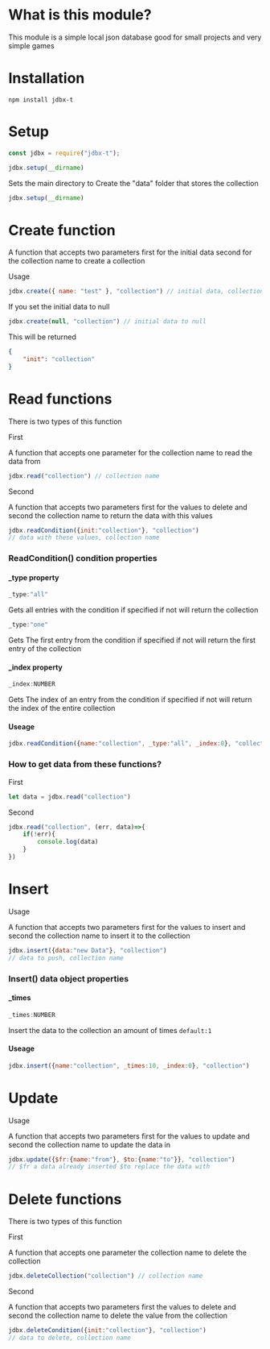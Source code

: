# What is this module?

This module is a simple local json database good for small projects and very simple games

# Installation

`npm install jdbx-t`

# Setup

```js
const jdbx = require("jdbx-t");

jdbx.setup(__dirname)
```

Sets the main directory to Create the "data" folder that stores the collection

```js
jdbx.setup(__dirname)
```

# Create function

A function that accepts two parameters first for the initial data second for the collection name to create a collection

Usage 

```js
jdbx.create({ name: "test" }, "collection") // initial data, collection name
```

If you set the initial data to null

```js
jdbx.create(null, "collection") // initial data to null
```

This will be returned

```json
{
    "init": "collection"
}
```

# Read functions

There is two types of this function 

First 

A function that accepts one parameter for the collection name to read the data from

```js
jdbx.read("collection") // collection name
```

Second 

A function that accepts two parameters first for the values to delete and second the collection name to return the data with this values

```js
jdbx.readCondition({init:"collection"}, "collection") 
// data with these values, collection name 
```
### ReadCondition() condition properties


#### _type property

```js
_type:"all"
```
Gets all entries with the condition if specified if not will return the collection

```js
_type:"one"
```
Gets The first entry from the condition if specified if not will return the first entry of the collection

#### _index property

```js
_index:NUMBER
```
Gets The index of an entry from the condition if specified if not will return the index of the entire collection


#### Useage
```js
jdbx.readCondition({name:"collection", _type:"all", _index:0}, "collection") 
```

### How to get data from these functions?

First

```js
let data = jdbx.read("collection")
```

Second

```js
jdbx.read("collection", (err, data)=>{
    if(!err){
        console.log(data)
    }
})
```

# Insert

Usage 

A function that accepts two parameters first for the values to insert and second the collection name to insert it to the collection

```js
jdbx.insert({data:"new Data"}, "collection")
// data to push, collection name
```

### Insert() data object properties


#### _times

```js
_times:NUMBER
```
Insert the data to the collection an amount of times `default:1`


#### Useage
```js
jdbx.insert({name:"collection", _times:10, _index:0}, "collection") 
```

# Update

Usage 

A function that accepts two parameters first for the values to update and second the collection name to update the data in

```js
jdbx.update({$fr:{name:"from"}, $to:{name:"to"}}, "collection")
// $fr a data already inserted $to replace the data with
```

# Delete functions

There is two types of this function 

First 

A function that accepts one parameter the collection name to delete the collection

```js
jdbx.deleteCollection("collection") // collection name 
```

Second 

A function that accepts two parameters first the values to delete and second the collection name to delete the value from the collection

```js
jdbx.deleteCondition({init:"collection"}, "collection")
// data to delete, collection name
```

